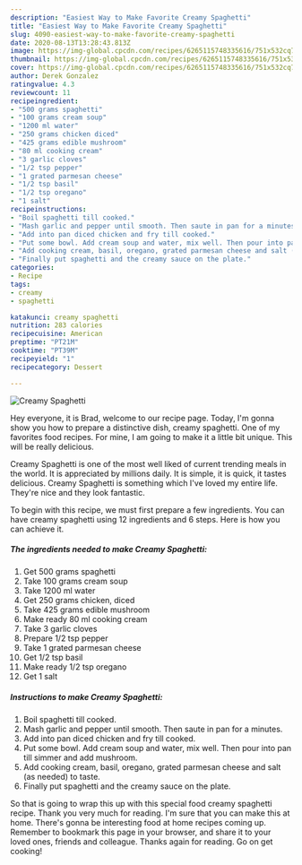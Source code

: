 ```yaml
---
description: "Easiest Way to Make Favorite Creamy Spaghetti"
title: "Easiest Way to Make Favorite Creamy Spaghetti"
slug: 4090-easiest-way-to-make-favorite-creamy-spaghetti
date: 2020-08-13T13:28:43.813Z
image: https://img-global.cpcdn.com/recipes/6265115748335616/751x532cq70/creamy-spaghetti-recipe-main-photo.jpg
thumbnail: https://img-global.cpcdn.com/recipes/6265115748335616/751x532cq70/creamy-spaghetti-recipe-main-photo.jpg
cover: https://img-global.cpcdn.com/recipes/6265115748335616/751x532cq70/creamy-spaghetti-recipe-main-photo.jpg
author: Derek Gonzalez
ratingvalue: 4.3
reviewcount: 11
recipeingredient:
- "500 grams spaghetti"
- "100 grams cream soup"
- "1200 ml water"
- "250 grams chicken diced"
- "425 grams edible mushroom"
- "80 ml cooking cream"
- "3 garlic cloves"
- "1/2 tsp pepper"
- "1 grated parmesan cheese"
- "1/2 tsp basil"
- "1/2 tsp oregano"
- "1 salt"
recipeinstructions:
- "Boil spaghetti till cooked."
- "Mash garlic and pepper until smooth. Then saute in pan for a minutes."
- "Add into pan diced chicken and fry till cooked."
- "Put some bowl. Add cream soup and water, mix well. Then pour into pan till simmer and add mushroom."
- "Add cooking cream, basil, oregano, grated parmesan cheese and salt (as needed) to taste."
- "Finally put spaghetti and the creamy sauce on the plate."
categories:
- Recipe
tags:
- creamy
- spaghetti

katakunci: creamy spaghetti 
nutrition: 283 calories
recipecuisine: American
preptime: "PT21M"
cooktime: "PT39M"
recipeyield: "1"
recipecategory: Dessert

---
```



![Creamy Spaghetti](https://img-global.cpcdn.com/recipes/6265115748335616/751x532cq70/creamy-spaghetti-recipe-main-photo.jpg)

Hey everyone, it is Brad, welcome to our recipe page. Today, I'm gonna show you how to prepare a distinctive dish, creamy spaghetti. One of my favorites food recipes. For mine, I am going to make it a little bit unique. This will be really delicious.



Creamy Spaghetti is one of the most well liked of current trending meals in the world. It is appreciated by millions daily. It is simple, it is quick, it tastes delicious. Creamy Spaghetti is something which I've loved my entire life. They're nice and they look fantastic.


To begin with this recipe, we must first prepare a few ingredients. You can have creamy spaghetti using 12 ingredients and 6 steps. Here is how you can achieve it.

<!--inarticleads1-->

##### The ingredients needed to make Creamy Spaghetti:

1. Get 500 grams spaghetti
1. Take 100 grams cream soup
1. Take 1200 ml water
1. Get 250 grams chicken, diced
1. Take 425 grams edible mushroom
1. Make ready 80 ml cooking cream
1. Take 3 garlic cloves
1. Prepare 1/2 tsp pepper
1. Take 1 grated parmesan cheese
1. Get 1/2 tsp basil
1. Make ready 1/2 tsp oregano
1. Get 1 salt




<!--inarticleads2-->

##### Instructions to make Creamy Spaghetti:

1. Boil spaghetti till cooked.
1. Mash garlic and pepper until smooth. Then saute in pan for a minutes.
1. Add into pan diced chicken and fry till cooked.
1. Put some bowl. Add cream soup and water, mix well. Then pour into pan till simmer and add mushroom.
1. Add cooking cream, basil, oregano, grated parmesan cheese and salt (as needed) to taste.
1. Finally put spaghetti and the creamy sauce on the plate.




So that is going to wrap this up with this special food creamy spaghetti recipe. Thank you very much for reading. I'm sure that you can make this at home. There's gonna be interesting food at home recipes coming up. Remember to bookmark this page in your browser, and share it to your loved ones, friends and colleague. Thanks again for reading. Go on get cooking!
